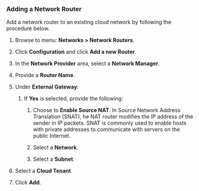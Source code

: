 ### Adding a Network Router

Add a network router to an existing cloud network by following the
procedure below.

1.  Browse to menu: **Networks > Network Routers**.

2.  Click **Configuration** and
    click **Add a new Router**.

3.  In the **Network Provider** area, select a **Network Manager**.

4.  Provide a **Router Name**.

5.  Under **External Gateway**:

    1.  If **Yes** is selected, provide the following:

        1.  Choose to **Enable Source NAT**. In Source Network Address
            Translation (SNAT), he NAT router modifies the IP address of
            the sender in IP packets. SNAT is commonly used to enable
            hosts with private addresses to communicate with servers on
            the public Internet.

        2.  Select a **Network**.

        3.  Select a **Subnet**.

6.  Select a **Cloud Tenant**.

7.  Click **Add**.
